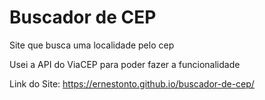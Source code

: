 <h1>Buscador de CEP</h1>

Site que busca uma localidade pelo cep

Usei a API do ViaCEP para poder fazer a funcionalidade

Link do Site: https://ernestonto.github.io/buscador-de-cep/

